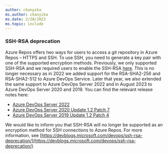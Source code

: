 ```yaml
---
author: ckanyika
ms.author: ckanyika
ms.date: 2/28/2023
ms.topic: include
---
```


### SSH-RSA deprecation

Azure Repos offers two ways for users to access a git repository in Azure Repos – HTTPS and SSH. To use SSH, you need to generate a key pair with one of the supported encryption methods. Previously, we only supported SSH-RSA and we required users to enable the SSH-RSA [here](/azure/devops/repos/git/use-ssh-keys-to-authenticate?view=azure-devops#q-ssh-cannot-establish-a-connection-what-should-i-do). This is no longer necessary as in 2022 we added support for the RSA-SHA2-256 and RSA-SHA2-512 to Azure DevOps Service. Later that year, we also extended the same support to Azure DevOps Server 2022 and in August 2023 to Azure DevOps Server 2020 and 2019. You can find the relevant release notes here:

* [Azure DevOps Server 2022](/azure/devops/server/release-notes/azuredevops2022?view=azure-devops#azure-devops-server-2022-rc2-release-date-october-25-2022)
* [Azure DevOps Server 2020 Update 1.2 Patch 7](/azure/devops/server/release-notes/azuredevops2020u1?view=azure-devops#azure-devops-server-2020-update-12-patch-7-release-date-august-8-2023)
* [Azure DevOps Server 2019 Update 1.2 Patch 4](/azure/devops/server/release-notes/azuredevops2019u1?view=azure-devops#azure-devops-server-2019-update-12-patch-4-release-date-august-8-2023)

We would like to inform you that SSH-RSA will no longer be supported as an encryption method for SSH connections to Azure Repos. 
For more information, see [https://devblogs.microsoft.com/devops/ssh-rsa-deprecation/](https://devblogs.microsoft.com/devops/ssh-rsa-deprecation/) 
